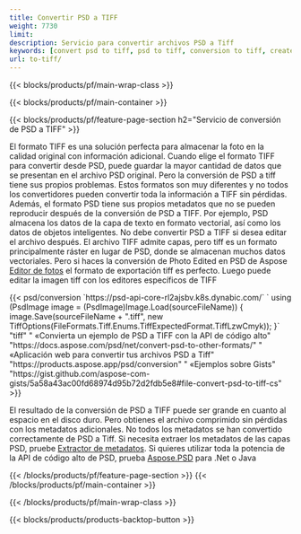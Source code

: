 ```yaml
---
title: Convertir PSD a TIFF
weight: 7730
limit: 
description: Servicio para convertir archivos PSD a Tiff
keywords: [convert psd to tiff, psd to tiff, conversion to tiff, create tiff from psd, print psd as tiff]
url: to-tiff/
---
```


{{< blocks/products/pf/main-wrap-class >}}

{{< blocks/products/pf/main-container >}}

{{< blocks/products/pf/feature-page-section h2="Servicio de conversión de PSD a TIFF" >}}
<p>El formato TIFF es una solución perfecta para almacenar la foto en la calidad original con información adicional. Cuando elige el formato TIFF para convertir desde PSD, puede guardar la mayor cantidad de datos que se presentan en el archivo PSD original. Pero la conversión de PSD a tiff tiene sus propios problemas. Estos formatos son muy diferentes y no todos los convertidores pueden convertir toda la información a TIFF sin pérdidas. Además, el formato PSD tiene sus propios metadatos que no se pueden reproducir después de la conversión de PSD a TIFF. Por ejemplo, PSD almacena los datos de la capa de texto en formato vectorial, así como los datos de objetos inteligentes. No debe convertir PSD a TIFF si desea editar el archivo después. El archivo TIFF admite capas, pero tiff es un formato principalmente ráster en lugar de PSD, donde se almacenan muchos datos vectoriales. Pero si haces la conversión de Photo Edited en PSD de Aspose <a href="https://products.aspose.app/psd/photo-editor">Editor de fotos</a> el formato de exportación tiff es perfecto. Luego puede editar la imagen tiff con los editores específicos de TIFF</p>
{{< psd/conversion `https://psd-api-core-rl2ajsbv.k8s.dynabic.com/` 
`    using (PsdImage image = (PsdImage)Image.Load(sourceFileName))
    {
        image.Save(sourceFileName + ".tiff", new TiffOptions(FileFormats.Tiff.Enums.TiffExpectedFormat.TiffLzwCmyk));
    }` 
	"tiff" "
«Convierta un ejemplo de PSD a TIFF con la API de código alto"  "https://docs.aspose.com/psd/net/convert-psd-to-other-formats/" "
«Aplicación web para convertir tus archivos PSD a Tiff" "https://products.aspose.app/psd/conversion" "
«Ejemplos sobre Gists" "https://gist.github.com/aspose-com-gists/5a58a43ac00fd68974d95b72d2fdb5e8#file-convert-psd-to-tiff-cs" >}}
<p>El resultado de la conversión de PSD a TIFF puede ser grande en cuanto al espacio en el disco duro. Pero obtienes el archivo comprimido sin pérdidas con los metadatos adicionales. No todos los metadatos se han convertido correctamente de PSD a Tiff. Si necesita extraer los metadatos de las capas PSD, pruebe <a href="https://products.aspose.app/psd/metadata">Extractor de metadatos</a>. Si quieres utilizar toda la potencia de la API de código alto de PSD, prueba <a href="/psd">Aspose.PSD</a> para .Net o Java</p>
{{< /blocks/products/pf/feature-page-section >}}
{{< /blocks/products/pf/main-container >}}


{{< /blocks/products/pf/main-wrap-class >}}

{{< blocks/products/products-backtop-button >}}
